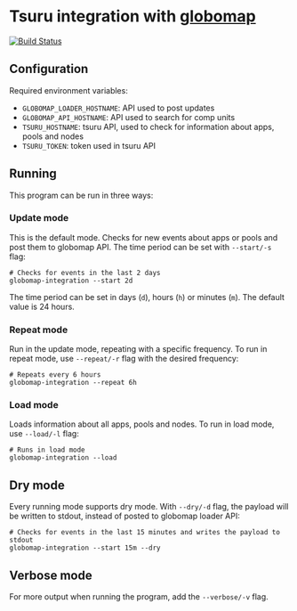 # Tsuru integration with [globomap](https://github.com/globocom/globomap-api)

[![Build Status](https://travis-ci.org/tsuru/globomap-integration.svg?branch=master)](https://travis-ci.org/tsuru/globomap-integration)

## Configuration

Required environment variables:

- `GLOBOMAP_LOADER_HOSTNAME`: API used to post updates
- `GLOBOMAP_API_HOSTNAME`: API used to search for comp units
- `TSURU_HOSTNAME`: tsuru API, used to check for information about apps, pools and nodes
- `TSURU_TOKEN`: token used in tsuru API

## Running

This program can be run in three ways:

### Update mode

This is the default mode. Checks for new events about apps or pools and post them to globomap API. The time period can be set with `--start/-s` flag:

```
# Checks for events in the last 2 days
globomap-integration --start 2d
```

The time period can be set in days (`d`), hours (`h`) or minutes (`m`). The default value is 24 hours.

### Repeat mode

Run in the update mode, repeating with a specific frequency. To run in repeat mode, use `--repeat/-r` flag with the desired frequency:

```
# Repeats every 6 hours
globomap-integration --repeat 6h
```

### Load mode

Loads information about all apps, pools and nodes. To run in load mode, use `--load/-l` flag:

```
# Runs in load mode
globomap-integration --load
```

## Dry mode

Every running mode supports dry mode. With `--dry/-d` flag, the payload will be written to stdout, instead of posted to globomap loader API:

```
# Checks for events in the last 15 minutes and writes the payload to stdout
globomap-integration --start 15m --dry
```

## Verbose mode

For more output when running the program, add the `--verbose/-v` flag.
